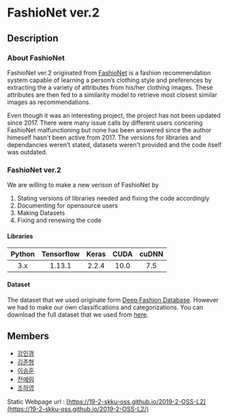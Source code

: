 ﻿FashioNet ver.2
===============

## Description

### About FashioNet

FashioNet ver.2 originated from [FashioNet](https://github.com/PlabanM1/FashionNet) is a fashion recommendation system capable of learning a person’s clothing style and preferences by extracting the a variety of attributes from his/her clothing images. These attributes are then fed to a similarity model to retrieve most closest similar images as recommendations.

Even though it was an interesting project, the project has not been updated since 2017. There were many issue calls by different users concering FashioNet malfunctioning but none has been answered since the author himeself hasn't been active from 2017. The versions for libraries and dependancies weren't stated, datasets weren't provided and the code itself was outdated.

### FashioNet ver.2

We are willing to make a new verison of FashioNet by

1. Stating versions of libraries needed and fixing the code accordingly
2. Documenting for opensource users
3. Making Datasets
4. Fixing and renewing the code

#### Libraries

|Python|Tensorflow|Keras|CUDA|cuDNN|
|:---:|:---:|:---:|:---:|:---:|
|3.x|1.13.1|2.2.4|10.0|7.5|

#### Dataset

The dataset that we used originate form [Deep Fashion Database](http://mmlab.ie.cuhk.edu.hk/projects/DeepFashion.html). However we had to make our own classifications and categorizations. You can download the full dataset that we used from [here](https://drive.google.com/open?id=1Dxa82hVPExqtpfyZ6gHZrnS6080frMMk).

## Members

* [강민경](https://minkyeongkang.github.io/static_page)
* [김준형](https://junhyeongkim73.github.io/static_page)
* [이승훈](https://seunghoon00.github.io/static_page)
* [전예림](https://jyerim.github.io/static_page/)
* [조하영](https://wh28533.github.io/static_page/)


Static Webpage url : [https://19-2-skku-oss.github.io/2019-2-OSS-L2](https://19-2-skku-oss.github.io/2019-2-OSS-L2/)
